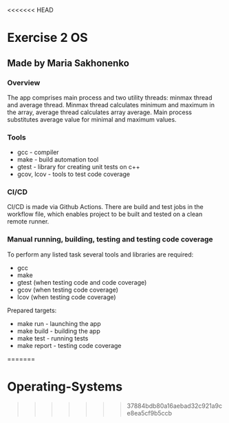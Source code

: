 <<<<<<< HEAD
# Exercise 2 ОS
## Made by Maria Sakhonenko
### Overview
The app comprises main process and two utility threads: minmax thread and average thread. Minmax thread calculates minimum and maximum in the array, average thread calculates array average. Main process substitutes average value for minimal and maximum values.
### Tools
* gcc - compiler
* make - build automation tool
* gtest - library for creating unit tests on c++
* gcov, lcov - tools to test code coverage
### CI/CD
CI/CD is made via Github Actions. There are build and test jobs in the workflow file, which enables project to be built and tested on a clean remote runner.
### Manual running, building, testing and testing code coverage
To perform any listed task several tools and libraries are required:
* gcc
* make 
* gtest (when testing code and code coverage)
* gcov (when testing code coverage)
* lcov (when testing code coverage)

Prepared targets:
* make run - launching the app
* make build - building the app
* make test - running tests
* make report - testing code coverage

=======
# Operating-Systems
>>>>>>> 37884bdb80a16aebad32c921a9ce8ea5cf9b5ccb
